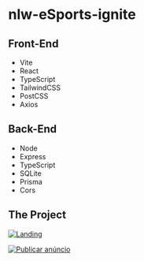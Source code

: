 # nlw-eSports-ignite

## Front-End

- Vite
- React
- TypeScript
- TailwindCSS
- PostCSS
- Axios

## Back-End

- Node
- Express
- TypeScript
- SQLite
- Prisma
- Cors

## The Project

[![Landing](https://i.imgur.com/BBO9q5J.jpg 'Landing')](https://i.imgur.com/BBO9q5J.jpg 'Landing')

[![Publicar anúncio](https://i.imgur.com/8lX00DB.jpg 'Publicar anúncio')](https://i.imgur.com/8lX00DB.jpg 'Publicar anúncio')
